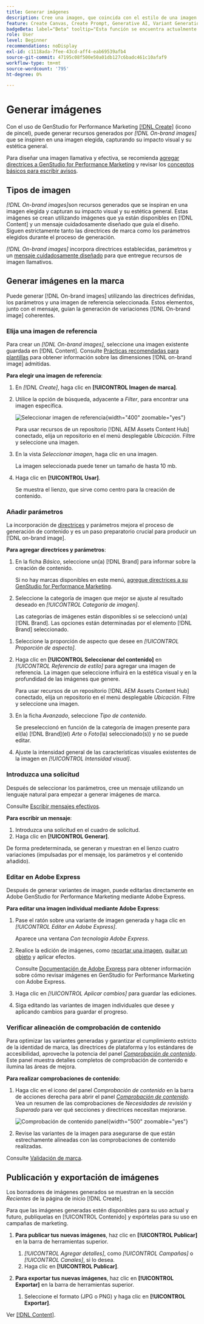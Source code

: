 ```yaml
---
title: Generar imágenes
description: Cree una imagen, que coincida con el estilo de una imagen de referencia, en Adobe [!DNL GenStudio] for Performance Marketing.
feature: Create Canvas, Create Prompt, Generative AI, Variant Generation, Content Generation
badgeBeta: label="Beta" tooltip="Esta función se encuentra actualmente en Beta, por lo que algunas funciones pueden estar limitadas o sujetas a cambios."
role: User
level: Beginner
recommendations: noDisplay
exl-id: c1118ada-7fee-43cd-aff4-eab69539afb4
source-git-commit: 47195c08f500e50a01db127c6badc461c10afaf9
workflow-type: tm+mt
source-wordcount: '795'
ht-degree: 0%

---
```


# Generar imágenes

Con el uso de GenStudio for Performance Marketing [[!DNL Create]](/help/user-guide/create/overview.md) (icono de pincel), puede generar recursos generados por _[!DNL On-brand images]_&#x200B;que se inspiren en una imagen elegida, capturando su impacto visual y su estética general.<!-- [two types of images](#image-types) using GenStudio for Performance Marketing [[!DNL Create]](/help/user-guide/create/overview.md) (paintbrush icon)—_[!DNL On-brand images]_ and _[!DNL Similar images]_. -->

Para diseñar una imagen llamativa y efectiva, se recomienda [agregar directrices a GenStudio for Performance Marketing](/help/user-guide/guidelines/add-guidelines.md) y revisar los [conceptos básicos para escribir avisos](/help/user-guide/effective-prompts.md).

## Tipos de imagen

_[!DNL On-brand images]_&#x200B;son recursos generados que se inspiran en una imagen elegida y capturan su impacto visual y su estética general. Estas imágenes se crean utilizando imágenes que ya están disponibles en [!DNL Content] y un mensaje cuidadosamente diseñado que guía el diseño. Siguen estrictamente tanto las directrices de marca como los parámetros elegidos durante el proceso de generación.

_[!DNL On-brand images]_<!-- and _[!DNL Similar images]_ --> incorpora directrices establecidas, parámetros y un [mensaje cuidadosamente diseñado](/help/user-guide/effective-prompts.md) para que entregue recursos de imagen llamativos.

<!-- * _[!DNL Similar images]_—Image assets created with strong similarity to an existing selected image available in [!DNL Content]. When generating similar images, GenStudio for Performance Marketing redesigns the selected image, giving slight variations on the content to provide variety and nuance. -->

## Generar imágenes en la marca

Puede generar [!DNL On-brand images] utilizando las directrices definidas, los parámetros y una imagen de referencia seleccionada. Estos elementos, junto con el mensaje, guían la generación de variaciones [!DNL On-brand image] coherentes.

### Elija una imagen de referencia

Para crear un _[!DNL On-brand images]_, seleccione una imagen existente guardada en [!DNL Content]. Consulte [Prácticas recomendadas para plantillas](/help/user-guide/content/best-practices-for-templates.md#follow-channel-specific-template-guidelines) para obtener información sobre las dimensiones [!DNL on-brand image] admitidas.

**Para elegir una imagen de referencia**:

1. En _[!DNL Create]_, haga clic en **[!UICONTROL Imagen de marca]**.
1. Utilice la opción de búsqueda, adyacente a _Filter_, para encontrar una imagen específica.

   ![Seleccionar imagen de referencia](/help/assets/select-img.png){width="400" zoomable="yes"}

   Para usar recursos de un repositorio [!DNL AEM Assets Content Hub] conectado, elija un repositorio en el menú desplegable _Ubicación_. Filtre y seleccione una imagen.

1. En la vista _Seleccionar imagen_, haga clic en una imagen.

   La imagen seleccionada puede tener un tamaño de hasta 10 mb.

1. Haga clic en **[!UICONTROL Usar]**.

   Se muestra el lienzo, que sirve como centro para la creación de contenido.

### Añadir parámetros

La incorporación de [directrices](/help/user-guide/guidelines/overview.md) y parámetros mejora el proceso de generación de contenido y es un paso preparatorio crucial para producir un [!DNL on-brand image].

**Para agregar directrices y parámetros**:

1. En la ficha _Básico_, seleccione un(a) [!DNL Brand] para informar sobre la creación de contenido.

   Si no hay marcas disponibles en este menú, [agregue directrices a su GenStudio for Performance Marketing](/help/user-guide/guidelines/add-guidelines.md).

1. Seleccione la categoría de imagen que mejor se ajuste al resultado deseado en _[!UICONTROL Categoría de imagen]_.

   Las categorías de imágenes están disponibles si se seleccionó un(a) [!DNL Brand]. Las opciones están determinadas por el elemento [!DNL Brand] seleccionado.

<!-- 1. _(Optional)_ Select a custom model from _[!UICONTROL Model]_.

   Models are available if you access to [custom models in Firefly](https://adobedx.slack.com/archives/CMF1JGMLY/p1743534402774569). The _Models_ list will be blank if you do not have access. -->

1. Seleccione la proporción de aspecto que desee en _[!UICONTROL Proporción de aspecto]_.
1. Haga clic en **[!UICONTROL Seleccionar del contenido]** en _[!UICONTROL Referencia de estilo]_ para agregar una imagen de referencia. La imagen que seleccione influirá en la estética visual y en la profundidad de las imágenes que genere.

   Para usar recursos de un repositorio [!DNL AEM Assets Content Hub] conectado, elija un repositorio en el menú desplegable _Ubicación_. Filtre y seleccione una imagen.

1. En la ficha _Avanzado_, seleccione _Tipo de contenido_.

   Se preseleccionó en función de la categoría de imagen presente para el(la) [!DNL Brand]&#x200B;(el) _Arte_ o _Foto_(la) seleccionado(s)) y no se puede editar.

1. Ajuste la intensidad general de las características visuales existentes de la imagen en _[!UICONTROL Intensidad visual]_.

### Introduzca una solicitud

Después de seleccionar los parámetros, cree un mensaje utilizando un lenguaje natural para empezar a generar imágenes de marca.

Consulte [Escribir mensajes efectivos](/help/user-guide/effective-prompts.md).

**Para escribir un mensaje**:

1. Introduzca una solicitud en el cuadro de solicitud.
1. Haga clic en **[!UICONTROL Generar]**.

De forma predeterminada, se generan y muestran en el lienzo cuatro variaciones (impulsadas por el mensaje, los parámetros y el contenido añadido).

### Editar en Adobe Express

Después de generar variantes de imagen, puede editarlas directamente en Adobe GenStudio for Performance Marketing mediante Adobe Express.

**Para editar una imagen individual mediante Adobe Express**:

1. Pase el ratón sobre una variante de imagen generada y haga clic en _[!UICONTROL Editar en Adobe Express]_.

   Aparece una ventana _Con tecnología Adobe Express_.

1. Realice la edición de imágenes, como [recortar una imagen](https://helpx.adobe.com/es/express/create-and-edit-images/edit-images/crop-images.html), [quitar un objeto](https://helpx.adobe.com/es/express/create-and-edit-images/create-and-modify-with-generative-ai/remove-objects-generative-fill.html) y aplicar efectos.

   Consulte [Documentación de Adobe Express](https://helpx.adobe.com/es/express/user-guide.html) para obtener información sobre cómo revisar imágenes en GenStudio for Performance Marketing con Adobe Express.

1. Haga clic en _[!UICONTROL Aplicar cambios]_ para guardar las ediciones.
1. Siga editando las variantes de imagen individuales que desee y aplicando cambios para guardar el progreso.

### Verificar alineación de comprobación de contenido

Para optimizar las variantes generadas y garantizar el cumplimiento estricto de la identidad de marca, las directrices de plataforma y los estándares de accesibilidad, aproveche la potencia del panel [_Comprobación de contenido_](/help/user-guide/guidelines/brand-validation.md#content-check-panel). Este panel muestra detalles completos de comprobación de contenido e ilumina las áreas de mejora.

**Para realizar comprobaciones de contenido**:

1. Haga clic en el icono del panel _Comprobación de contenido_ en la barra de acciones derecha para abrir el panel [_Comprobación de contenido_](/help/user-guide/guidelines/brand-validation.md#content-check-panel). Vea un resumen de las comprobaciones de *Necesidades de revisión* y *Superado* para ver qué secciones y directrices necesitan mejorarse.

   ![_Comprobación de contenido_ panel](/help/assets/content-check-img.png){width="500" zoomable="yes"}

1. Revise las variantes de la imagen para asegurarse de que están estrechamente alineadas con las comprobaciones de contenido realizadas.

Consulte [Validación de marca](/help/user-guide/guidelines/brand-validation.md).

<!-- ## Generate Similar images

You can quickly generate images similar to a selected image within [!DNL Content] from the [!DNL Create] home.

**To create _[!DNL Similar images]_**:

1. In _[!DNL Create]_, click **[!UICONTROL Similar images]**.
1. Use the search option, adjacent to _Filter_, to find a specific image.

   To use assets from a connected [!DNL AEM Assets Content Hub] repository, choose a repository from the _Location_ drop-down menu. Filter and select one image.

1. In the _Select image_ view, click on an image.
1. Click **[!UICONTROL Use]**.

   The Canvas, which serves as the central hub for content creation, is displayed. Four image variations similar to the original selected image appear.

   ![Generate similar images](/help/assets/generate-similar.png){width="400" zoomable="yes"} -->

## Publicación y exportación de imágenes

Los borradores de imágenes generados se muestran en la sección _Recientes_ de la página de inicio [!DNL Create].

Para que las imágenes generadas estén disponibles para su uso actual y futuro, publíquelas en [!UICONTROL Contenido] y expórtelas para su uso en campañas de marketing.

1. **Para publicar tus nuevas imágenes**, haz clic en **[!UICONTROL Publicar]** en la barra de herramientas superior.
   1. _[!UICONTROL Agregar detalles]_, como _[!UICONTROL Campañas]_ o _[!UICONTROL Canales]_, si lo desea.
   1. Haga clic en **[!UICONTROL Publicar]**.

1. **Para exportar tus nuevas imágenes**, haz clic en **[!UICONTROL Exportar]** en la barra de herramientas superior.
   1. Seleccione el formato (JPG o PNG) y haga clic en **[!UICONTROL Exportar]**.

Ver [[!DNL Content]](/help/user-guide/content/overview.md#search-and-find-approved-content).
